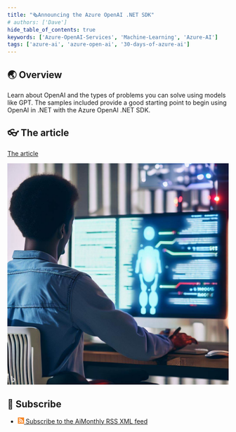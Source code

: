 ```yaml
---
title: "🗞️Announcing the Azure OpenAI .NET SDK"
# authors: ['Dave']
hide_table_of_contents: true
keywords: ['Azure-OpenAI-Services', 'Machine-Learning', 'Azure-AI']
tags: ['azure-ai', 'azure-open-ai', '30-days-of-azure-ai']
---
```


## 🌏 Overview

Learn about OpenAI and the types of problems you can solve using models like GPT. The samples included provide a good starting point to begin using OpenAI in .NET with the Azure OpenAI .NET SDK.

## 👓 The article

[The article](https://devblogs.microsoft.com/dotnet/getting-started-azure-openai-dotnet?WT.mc_id=aiml-89446-dglover)

[![](../imgs/ai-generated-developer-image-3.jpg)](https://devblogs.microsoft.com/dotnet/getting-started-azure-openai-dotnet?WT.mc_id=aiml-89446-dglover)

## 🧲 Subscribe

- [![](./../../static/img/2023-aia/rss.png) Subscribe to the AiMonthly RSS XML feed](https://azureaidevs.github.io/hub/ai-update/rss.xml)
